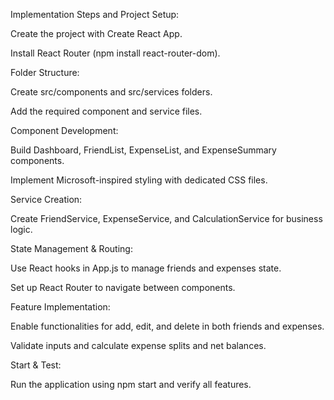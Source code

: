 Implementation Steps and Project Setup:

Create the project with Create React App.

Install React Router (npm install react-router-dom).

Folder Structure:

Create src/components and src/services folders.

Add the required component and service files.

Component Development:

Build Dashboard, FriendList, ExpenseList, and ExpenseSummary components.

Implement Microsoft-inspired styling with dedicated CSS files.

Service Creation:

Create FriendService, ExpenseService, and CalculationService for business logic.

State Management & Routing:

Use React hooks in App.js to manage friends and expenses state.

Set up React Router to navigate between components.

Feature Implementation:

Enable functionalities for add, edit, and delete in both friends and expenses.

Validate inputs and calculate expense splits and net balances.

Start & Test:

Run the application using npm start and verify all features.
